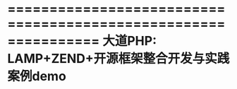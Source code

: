 ===============================================================
     大道PHP: LAMP+ZEND+开源框架整合开发与实践  案例demo         
===============================================================
